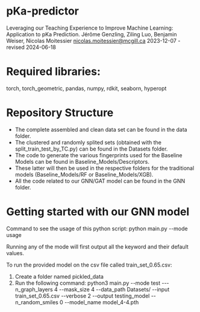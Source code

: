 # pKa-predictor
Leveraging our Teaching Experience to Improve Machine Learning: Application to pKa Prediction.
Jérôme Genzling, Ziling Luo, Benjamin Weiser, Nicolas Moitessier
nicolas.moitessier@mcgill.ca
2023-12-07 - revised 2024-06-18

# Required libraries:
torch, torch_geometric, pandas, numpy, rdkit, seaborn, hyperopt

# Repository Structure

- The complete assembled and clean data set can be found in the data folder.
- The clustered and randomly splited sets (obtained with the split_train_test_by_TC.py) can be found in the Datasets folder.
- The code to generate the various fingerprints used for the Baseline Models can be found in Baseline_Models/Descriptors.
- These latter will then be used in the respective folders for the traditional models (Baseline_Models/RF or Baseline_Models/XGB).
- All the code related to our GNN/GAT model can be found in the GNN folder.

# Getting started with our GNN model
Command to see the usage of this python script:
python main.py --mode usage

Running any of the mode will first output all the keyword and their default values.

To run the provided model on the csv file called train_set_0.65.csv:
1. Create a folder named pickled_data
2. Run the following command:
python3 main.py --mode test ---n_graph_layers 4 --mask_size 4 --data_path Datasets/ --input train_set_0.65.csv --verbose 2 --output testing_model --n_random_smiles 0 --model_name model_4-4.pth

